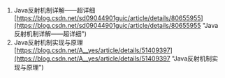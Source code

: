 1. Java反射机制详解——超详细<br>[https://blog.csdn.net/sd09044901guic/article/details/80655955](https://blog.csdn.net/sd09044901guic/article/details/80655955 "Java反射机制详解——超详细")
2. Java反射机制实现与原理<br>[https://blog.csdn.net/A__yes/article/details/51409397](https://blog.csdn.net/A__yes/article/details/51409397 "Java反射机制实现与原理")